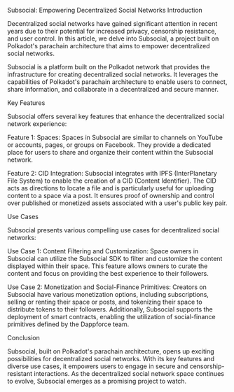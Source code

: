 
Subsocial: Empowering Decentralized Social Networks
Introduction

Decentralized social networks have gained significant attention in recent years due to their potential for increased privacy, censorship resistance, and user control. In this article, we delve into Subsocial, a project built on Polkadot's parachain architecture that aims to empower decentralized social networks.

Subsocial is a platform built on the Polkadot network that provides the infrastructure for creating decentralized social networks. It leverages the capabilities of Polkadot's parachain architecture to enable users to connect, share information, and collaborate in a decentralized and secure manner.

Key Features

Subsocial offers several key features that enhance the decentralized social network experience:

Feature 1: Spaces: Spaces in Subsocial are similar to channels on YouTube or accounts, pages, or groups on Facebook. They provide a dedicated place for users to share and organize their content within the Subsocial network.

Feature 2: CID Integration: Subsocial integrates with IPFS (InterPlanetary File System) to enable the creation of a CID (Content Identifier). The CID acts as directions to locate a file and is particularly useful for uploading content to a space via a post. It ensures proof of ownership and control over published or monetized assets associated with a user's public key pair.

Use Cases

Subsocial presents various compelling use cases for decentralized social networks:

Use Case 1: Content Filtering and Customization: Space owners in Subsocial can utilize the Subsocial SDK to filter and customize the content displayed within their space. This feature allows owners to curate the content and focus on providing the best experience to their followers.

Use Case 2: Monetization and Social-Finance Primitives: Creators on Subsocial have various monetization options, including subscriptions, selling or renting their space or posts, and tokenizing their space to distribute tokens to their followers. Additionally, Subsocial supports the deployment of smart contracts, enabling the utilization of social-finance primitives defined by the Dappforce team.

Conclusion

Subsocial, built on Polkadot's parachain architecture, opens up exciting possibilities for decentralized social networks. With its key features and diverse use cases, it empowers users to engage in secure and censorship-resistant interactions. As the decentralized social network space continues to evolve, Subsocial emerges as a promising project to watch.
